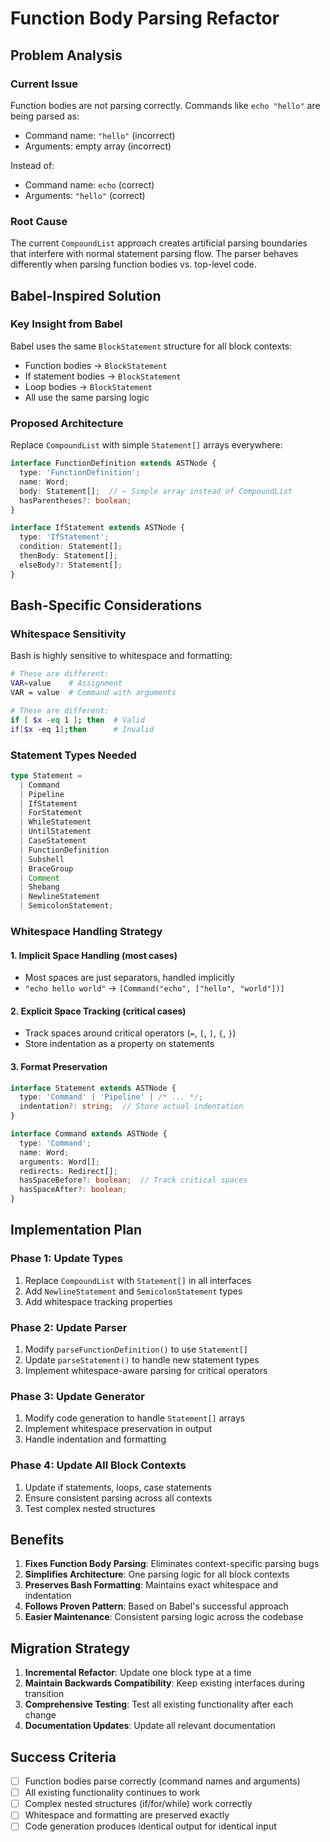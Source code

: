 # Function Body Parsing Refactor

## Problem Analysis

### Current Issue
Function bodies are not parsing correctly. Commands like `echo "hello"` are being parsed as:
- Command name: `"hello"` (incorrect)
- Arguments: empty array (incorrect)

Instead of:
- Command name: `echo` (correct)
- Arguments: `"hello"` (correct)

### Root Cause
The current `CompoundList` approach creates artificial parsing boundaries that interfere with normal statement parsing flow. The parser behaves differently when parsing function bodies vs. top-level code.

## Babel-Inspired Solution

### Key Insight from Babel
Babel uses the same `BlockStatement` structure for all block contexts:
- Function bodies → `BlockStatement`
- If statement bodies → `BlockStatement`
- Loop bodies → `BlockStatement`
- All use the same parsing logic

### Proposed Architecture
Replace `CompoundList` with simple `Statement[]` arrays everywhere:

```typescript
interface FunctionDefinition extends ASTNode {
  type: 'FunctionDefinition';
  name: Word;
  body: Statement[];  // ← Simple array instead of CompoundList
  hasParentheses?: boolean;
}

interface IfStatement extends ASTNode {
  type: 'IfStatement';
  condition: Statement[];
  thenBody: Statement[];
  elseBody?: Statement[];
}
```

## Bash-Specific Considerations

### Whitespace Sensitivity
Bash is highly sensitive to whitespace and formatting:

```bash
# These are different:
VAR=value    # Assignment
VAR = value  # Command with arguments

# These are different:
if [ $x -eq 1 ]; then  # Valid
if[$x -eq 1];then      # Invalid
```

### Statement Types Needed
```typescript
type Statement =
  | Command
  | Pipeline
  | IfStatement
  | ForStatement
  | WhileStatement
  | UntilStatement
  | CaseStatement
  | FunctionDefinition
  | Subshell
  | BraceGroup
  | Comment
  | Shebang
  | NewlineStatement
  | SemicolonStatement;
```

### Whitespace Handling Strategy

#### 1. Implicit Space Handling (most cases)
- Most spaces are just separators, handled implicitly
- `"echo hello world"` → `[Command("echo", ["hello", "world"])]`

#### 2. Explicit Space Tracking (critical cases)
- Track spaces around critical operators (`=`, `[`, `]`, `{`, `}`)
- Store indentation as a property on statements

#### 3. Format Preservation
```typescript
interface Statement extends ASTNode {
  type: 'Command' | 'Pipeline' | /* ... */;
  indentation?: string;  // Store actual indentation
}

interface Command extends ASTNode {
  type: 'Command';
  name: Word;
  arguments: Word[];
  redirects: Redirect[];
  hasSpaceBefore?: boolean;  // Track critical spaces
  hasSpaceAfter?: boolean;
}
```

## Implementation Plan

### Phase 1: Update Types
1. Replace `CompoundList` with `Statement[]` in all interfaces
2. Add `NewlineStatement` and `SemicolonStatement` types
3. Add whitespace tracking properties

### Phase 2: Update Parser
1. Modify `parseFunctionDefinition()` to use `Statement[]`
2. Update `parseStatement()` to handle new statement types
3. Implement whitespace-aware parsing for critical operators

### Phase 3: Update Generator
1. Modify code generation to handle `Statement[]` arrays
2. Implement whitespace preservation in output
3. Handle indentation and formatting

### Phase 4: Update All Block Contexts
1. Update if statements, loops, case statements
2. Ensure consistent parsing across all contexts
3. Test complex nested structures

## Benefits

1. **Fixes Function Body Parsing**: Eliminates context-specific parsing bugs
2. **Simplifies Architecture**: One parsing logic for all block contexts
3. **Preserves Bash Formatting**: Maintains exact whitespace and indentation
4. **Follows Proven Pattern**: Based on Babel's successful approach
5. **Easier Maintenance**: Consistent parsing logic across the codebase

## Migration Strategy

1. **Incremental Refactor**: Update one block type at a time
2. **Maintain Backwards Compatibility**: Keep existing interfaces during transition
3. **Comprehensive Testing**: Test all existing functionality after each change
4. **Documentation Updates**: Update all relevant documentation

## Success Criteria

- [ ] Function bodies parse correctly (command names and arguments)
- [ ] All existing functionality continues to work
- [ ] Complex nested structures (if/for/while) work correctly
- [ ] Whitespace and formatting are preserved exactly
- [ ] Code generation produces identical output for identical input
